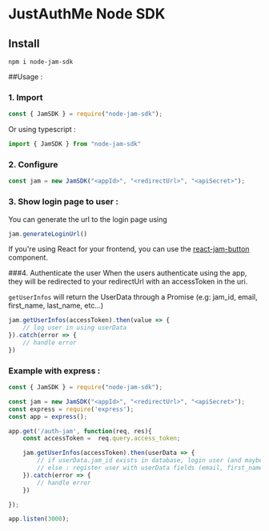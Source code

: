 # JustAuthMe Node SDK

## Install
``` 
npm i node-jam-sdk
```


##Usage :
### 1. Import
```javascript
const { JamSDK } = require("node-jam-sdk");
```
Or using typescript :
```typescript
import { JamSDK } from "node-jam-sdk"
```

### 2. Configure
```javascript
const jam = new JamSDK("<appId>", "<redirectUrl>", "<apiSecret>");
```

### 3. Show login page to user :
You can generate the url to the login page using 
```javascript 
jam.generateLoginUrl() 
```

If you're using React for your frontend, you can use the [react-jam-button](https://www.npmjs.com/package/react-jam-button) component.


###4. Authenticate the user
When the users authenticate using the app, they will be redirected to your redirectUrl with an accessToken in the uri.

`getUserInfos` will return the UserData through a Promise (e.g: jam_id, email, first_name, last_name, etc...)

```javascript
jam.getUserInfos(accessToken).then(value => {
    // log user in using userData
}).catch(error => {
    // handle error
})

```

### Example with express :
```javascript
const { JamSDK } = require("node-jam-sdk");

const jam = new JamSDK("<appId>", "<redirectUrl>", "<apiSecret>");
const express = require('express');
const app = express();

app.get('/auth-jam', function(req, res){
    const accessToken =  req.query.access_token;

    jam.getUserInfos(accessToken).then(userData => {
        // if userData.jam_id exists in database, login user (and maybe update user data)
        // else : register user with userData fields (email, first_name etc...) and save jam_id
    }).catch(error => {
        // handle error
    })

});

app.listen(3000);

```
